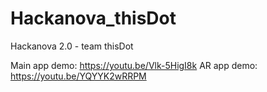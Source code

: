 # Hackanova_thisDot
Hackanova 2.0 - team thisDot 

Main app demo: https://youtu.be/Vlk-5HigI8k
AR app demo: https://youtu.be/YQYYK2wRRPM
